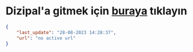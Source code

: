 # Dizipal'a gitmek için [buraya](None) tıklayın
        
```json
{
    "last_update": "28-08-2023 14:28:37",
    "url": "no active url"
}
```